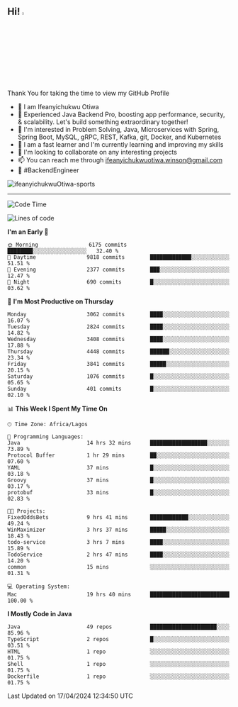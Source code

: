 <!-- BLOG-POST-LIST:START --><!-- BLOG-POST-LIST:END -->

## Hi! <img src="https://media.giphy.com/media/hvRJCLFzcasrR4ia7z/giphy.gif" width="4%"> 

Thank You for taking the time to view my GitHub Profile

- 👋 I am Ifeanyichukwu Otiwa
- 🚀 Experienced Java Backend Pro, boosting app performance, security, & scalability. Let's build something extraordinary together!
- 👀 I'm interested in Problem Solving, Java, Microservices with Spring, Spring Boot, MySQL, gRPC, REST, Kafka, git, Docker, and Kubernetes
- 🌱 I am a fast learner and I'm currently learning and improving my skills
- 💞️ I'm looking to collaborate on any interesting projects
- 📫 You can reach me through ifeanyichukwuotiwa.winson@gmail.com
- 🚀 #BackendEngineer

<p align="left" marginTop="10px"> <img src="https://komarev.com/ghpvc/?username=ifeanyichukwuOtiwa-sports&label=Profile%20views&color=0e75b6&style=for-the-badge" alt="ifeanyichukwuOtiwa-sports" /> </p>

***

<!--START_SECTION:waka-->
![Code Time](http://img.shields.io/badge/Code%20Time-2%2C406%20hrs%2047%20mins-blue)

![Lines of code](https://img.shields.io/badge/From%20Hello%20World%20I%27ve%20Written-5.1%20million%20lines%20of%20code-blue)

**I'm an Early 🐤** 

```text
🌞 Morning                6175 commits        ████████░░░░░░░░░░░░░░░░░   32.40 % 
🌆 Daytime                9818 commits        █████████████░░░░░░░░░░░░   51.51 % 
🌃 Evening                2377 commits        ███░░░░░░░░░░░░░░░░░░░░░░   12.47 % 
🌙 Night                  690 commits         █░░░░░░░░░░░░░░░░░░░░░░░░   03.62 % 
```
📅 **I'm Most Productive on Thursday** 

```text
Monday                   3062 commits        ████░░░░░░░░░░░░░░░░░░░░░   16.07 % 
Tuesday                  2824 commits        ████░░░░░░░░░░░░░░░░░░░░░   14.82 % 
Wednesday                3408 commits        ████░░░░░░░░░░░░░░░░░░░░░   17.88 % 
Thursday                 4448 commits        ██████░░░░░░░░░░░░░░░░░░░   23.34 % 
Friday                   3841 commits        █████░░░░░░░░░░░░░░░░░░░░   20.15 % 
Saturday                 1076 commits        █░░░░░░░░░░░░░░░░░░░░░░░░   05.65 % 
Sunday                   401 commits         █░░░░░░░░░░░░░░░░░░░░░░░░   02.10 % 
```


📊 **This Week I Spent My Time On** 

```text
🕑︎ Time Zone: Africa/Lagos

💬 Programming Languages: 
Java                     14 hrs 32 mins      ██████████████████░░░░░░░   73.89 % 
Protocol Buffer          1 hr 29 mins        ██░░░░░░░░░░░░░░░░░░░░░░░   07.60 % 
YAML                     37 mins             █░░░░░░░░░░░░░░░░░░░░░░░░   03.18 % 
Groovy                   37 mins             █░░░░░░░░░░░░░░░░░░░░░░░░   03.17 % 
protobuf                 33 mins             █░░░░░░░░░░░░░░░░░░░░░░░░   02.83 % 

🐱‍💻 Projects: 
FixedOddsBets            9 hrs 41 mins       ████████████░░░░░░░░░░░░░   49.24 % 
WinMaximizer             3 hrs 37 mins       █████░░░░░░░░░░░░░░░░░░░░   18.43 % 
todo-service             3 hrs 7 mins        ████░░░░░░░░░░░░░░░░░░░░░   15.89 % 
TodoService              2 hrs 47 mins       ████░░░░░░░░░░░░░░░░░░░░░   14.20 % 
common                   15 mins             ░░░░░░░░░░░░░░░░░░░░░░░░░   01.31 % 

💻 Operating System: 
Mac                      19 hrs 40 mins      █████████████████████████   100.00 % 
```

**I Mostly Code in Java** 

```text
Java                     49 repos            █████████████████████░░░░   85.96 % 
TypeScript               2 repos             █░░░░░░░░░░░░░░░░░░░░░░░░   03.51 % 
HTML                     1 repo              ░░░░░░░░░░░░░░░░░░░░░░░░░   01.75 % 
Shell                    1 repo              ░░░░░░░░░░░░░░░░░░░░░░░░░   01.75 % 
Dockerfile               1 repo              ░░░░░░░░░░░░░░░░░░░░░░░░░   01.75 % 
```




 Last Updated on 17/04/2024 12:34:50 UTC
<!--END_SECTION:waka-->

<!--
<p align="center">
![trophy](https://github-profile-trophy.vercel.app/?username=ifeanyichukwuOtiwa-sports&theme=onedark) (https://github.com/ryo-ma/github-profile-trophy)
</p>
-->

<!---
ifeanyi-otiwa/ifeanyi-otiwa is a ✨ special ✨ repository because its `README.md` (this file) appears on your GitHub profile.
You can click the Preview link to take a look at your changes.
--->
